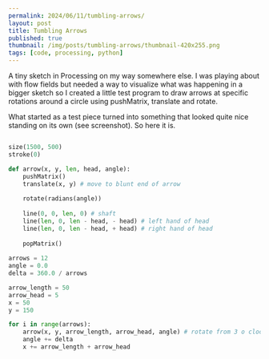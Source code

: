 ```yaml
---
permalink: 2024/06/11/tumbling-arrows/
layout: post
title: Tumbling Arrows
published: true
thumbnail: /img/posts/tumbling-arrows/thumbnail-420x255.png
tags: [code, processing, python]
---
```


A tiny sketch in Processing on my way somewhere else. I was playing about with flow fields but needed a way to visualize what was happening in a bigger sketch so I created a little test program to 
draw arrows at specific rotations around a circle using pushMatrix, translate and rotate.

What started as a test piece turned into something that looked quite nice standing on its own (see screenshot). So here it is. 

```python

size(1500, 500)
stroke(0)

def arrow(x, y, len, head, angle):
    pushMatrix()
    translate(x, y) # move to blunt end of arrow
    
    rotate(radians(angle))
    
    line(0, 0, len, 0) # shaft
    line(len, 0, len - head, - head) # left hand of head
    line(len, 0, len - head, + head) # right hand of head
    
    popMatrix()
   
arrows = 12
angle = 0.0 
delta = 360.0 / arrows

arrow_length = 50
arrow_head = 5
x = 50
y = 150

for i in range(arrows):
    arrow(x, y, arrow_length, arrow_head, angle) # rotate from 3 o clock
    angle += delta
    x += arrow_length + arrow_head

```
